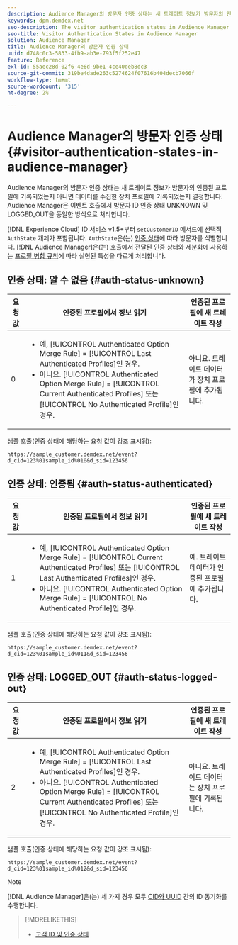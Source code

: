 ```yaml
---
description: Audience Manager의 방문자 인증 상태는 새 트레이트 정보가 방문자의 인증된 프로필에 기록되었는지 아니면 데이터를 수집한 장치 프로필에 기록되었는지 결정합니다. Audience Manager은 이벤트 호출에서 방문자 ID 인증 상태 UNKNOWN 및 LOGGED_OUT을 동일한 방식으로 처리합니다.
keywords: dpm.demdex.net
seo-description: The visitor authentication status in Audience Manager determines if the new trait information is written to the visitor's authenticated profile or to the device profile, where the data was collected from. Audience Manager handles the visitor ID authentication statuses UNKNOWN and LOGGED_OUT in event calls in the same way.
seo-title: Visitor Authentication States in Audience Manager
solution: Audience Manager
title: Audience Manager의 방문자 인증 상태
uuid: d748c0c3-5833-4fb9-ab3e-793f5f252e47
feature: Reference
exl-id: 55aec28d-02f6-4e6d-9be1-4ce40deb8dc3
source-git-commit: 319be4dade263c5274624f07616b404decb7066f
workflow-type: tm+mt
source-wordcount: '315'
ht-degree: 2%

---
```


# Audience Manager의 방문자 인증 상태{#visitor-authentication-states-in-audience-manager}

Audience Manager의 방문자 인증 상태는 새 트레이트 정보가 방문자의 인증된 프로필에 기록되었는지 아니면 데이터를 수집한 장치 프로필에 기록되었는지 결정합니다. Audience Manager은 이벤트 호출에서 방문자 ID 인증 상태 UNKNOWN 및 LOGGED_OUT을 동일한 방식으로 처리합니다.

[!DNL Experience Cloud] ID 서비스 v1.5+부터 `setCustomerID` 메서드에 선택적 `AuthState` 개체가 포함됩니다. `AuthState`은(는) [인증 상태](https://experienceleague.adobe.com/docs/id-service/using/reference/authenticated-state.html?lang=ko)에 따라 방문자를 식별합니다. [!DNL Audience Manager]은(는) 호출에서 전달된 인증 상태와 세분화에 사용하는 [프로필 병합 규칙](../features/profile-merge-rules/merge-rules-dashboard.md)에 따라 실현된 특성을 다르게 처리합니다.

## 인증 상태: 알 수 없음 {#auth-status-unknown}

| 요청 값 | 인증된 프로필에서 정보 읽기 | 인증된 프로필에 새 트레이트 작성 |
|---|---|---|
| 0 | <ul><li>예, [!UICONTROL Authenticated Option Merge Rule] = [!UICONTROL Last Authenticated Profiles]인 경우.</li><li>아니요. [!UICONTROL Authenticated Option Merge Rule] = [!UICONTROL Current Authenticated Profiles] 또는 [!UICONTROL No Authenticated Profile]인 경우.</li></ul> | 아니요. 트레이트 데이터가 장치 프로필에 추가됩니다. |

샘플 호출(인증 상태에 해당하는 요청 값이 강조 표시됨):

`https://sample_customer.demdex.net/event?d_cid=123%01sample_id%010&d_sid=123456`

## 인증 상태: 인증됨 {#auth-status-authenticated}

| 요청 값 | 인증된 프로필에서 정보 읽기 | 인증된 프로필에 새 트레이트 작성 |
|---|---|---|
| 1 | <ul><li>예, [!UICONTROL Authenticated Option Merge Rule] = [!UICONTROL Current Authenticated Profiles] 또는 [!UICONTROL Last Authenticated Profiles]인 경우.</li><li>아니요. [!UICONTROL Authenticated Option Merge Rule] = [!UICONTROL No Authenticated Profile]인 경우.</li></ul> | 예. 트레이트 데이터가 인증된 프로필에 추가됩니다. |

샘플 호출(인증 상태에 해당하는 요청 값이 강조 표시됨):

`https://sample_customer.demdex.net/event?d_cid=123%01sample_id%011&d_sid=123456`

## 인증 상태: LOGGED_OUT {#auth-status-logged-out}

| 요청 값 | 인증된 프로필에서 정보 읽기 | 인증된 프로필에 새 트레이트 작성 |
|---|---|---|
| 2 | <ul><li>예, [!UICONTROL Authenticated Option Merge Rule] = [!UICONTROL Last Authenticated Profiles]인 경우.</li><li>아니요. [!UICONTROL Authenticated Option Merge Rule] = [!UICONTROL Current Authenticated Profiles] 또는 [!UICONTROL No Authenticated Profile]인 경우.</li></ul> | 아니요. 트레이트 데이터는 장치 프로필에 기록됩니다. |

샘플 호출(인증 상태에 해당하는 요청 값이 강조 표시됨):

`https://sample_customer.demdex.net/event?d_cid=123%01sample_id%012&d_sid=123456`

>[!NOTE]
>
>[!DNL Audience Manager]은(는) 세 가지 경우 모두 [CID와 UUID](../reference/ids-in-aam.md) 간의 ID 동기화를 수행합니다.

>[!MORELIKETHIS]
>
>* [고객 ID 및 인증 상태](https://experienceleague.adobe.com/docs/id-service/using/reference/authenticated-state.html?lang=ko)
